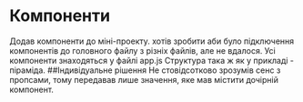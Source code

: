 # Компоненти
Додав компоненти до міні-проекту. хотів зробити аби було підключення компонентів до головного файлу з різніх файлів, але не вдалося.
Усі компоненти знаходяться у файлі app.js 
Структура така ж як у прикладі - піраміда.
##Індивідуальне рішення
Не стовідсотково зрозумів сенс з пропсами, тому передавав лише значення, яке мав містити дочірній компонент.

